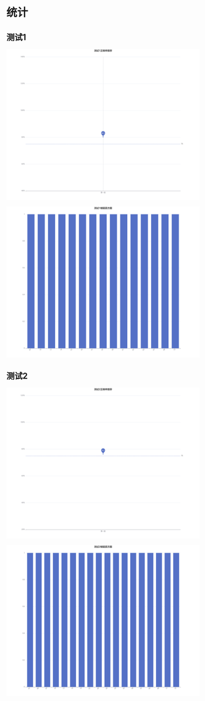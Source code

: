 # 统计

## 测试1

![测试1正确率](./img/rate01.png)

![测试1错题集](./img/result01.png)

## 测试2

![测试2正确率](./img/rate02.png)

![测试2错题集](./img/result02.png)
